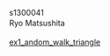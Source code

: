 s1300041<br>
Ryo Matsushita　<br><br>
[ex1_andom_walk_triangle](https://github.com/ryouy/CG_exercises/blob/main/Setup/result.md)<br>
